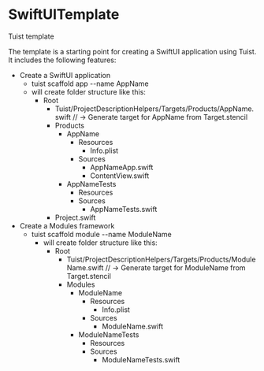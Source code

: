 # SwiftUITemplate
Tuist template

The template is a starting point for creating a SwiftUI application using Tuist. It includes the following features:
- Create a SwiftUI application
  -  tuist scaffold app --name AppName
    - will create folder structure like this:
      - Root
        - Tuist/ProjectDescriptionHelpers/Targets/Products/AppName.swift // -> Generate target for AppName from Target.stencil
        - Products
          - AppName
            - Resources
              - Info.plist
            - Sources
              - AppNameApp.swift
              - ContentView.swift
          - AppNameTests
            - Resources
            - Sources
              - AppNameTests.swift
        - Project.swift
- Create a Modules framework
  - tuist scaffold module --name ModuleName
    - will create folder structure like this:
      - Root
        - Tuist/ProjectDescriptionHelpers/Targets/Products/ModuleName.swift // -> Generate target for ModuleName from Target.stencil
        - Modules
          - ModuleName
            - Resources
              - Info.plist
            - Sources
              - ModuleName.swift
          - ModuleNameTests
            - Resources
            - Sources
              - ModuleNameTests.swift